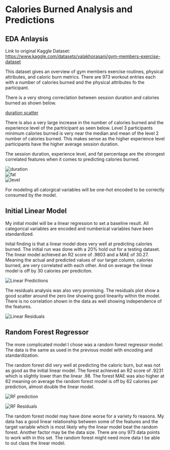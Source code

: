 # Calories Burned Analysis and Predictions

## EDA Anlaysis
Link to original Kaggle Dataset: https://www.kaggle.com/datasets/valakhorasani/gym-members-exercise-dataset

This dataset gives an overview of gym members exercise routines, physical attributes, and caloric burn metrics. There are 973 workout entries each with a number of calories burned and the physical attributes fo the participant.

There is a very strong correclation between session duration and calories burned as shown below.

[duration scatter](images/calsBurned_vs_sessionDuration_scat.pdf)<br>

There is also a very large increase in the number of calories burned and the experience level of the partricipant as seen below. Level 3 participants minimum calories burned is very near the median and mean of the level 2 number of calories burned. This makes sense as the higher experience level participants have the higher average session duration. 

The session duration, experience level, and fat percentage are the strongest correlated features when it comes to predicting calories burned. 

![duration](images/duration_vs_cals.png)<br>
![fat](images/fat_vs_cals.png)<br>
![level](images/level_vs_cals.png)<br>

For modeling all catorgical variables will be one-hot encoded to be correctly consumed by the model.

## Initial Linear Model
My initial model will be a linear regression to set a baseline result. All categorical variables are encoded and numberical variables have been standardized.<br>

Inital finding is that a linear model does very well at predicting calories burned. The initial run was done with a 20% hold out for a testing dataset. The linear model achieved an R2 score of .9803 and a MAE of 30.27. Meaning the actual and predicted values of our target column, calories burned, are very correlated with each other. And on average the linear model is off by 30 calories per prediciton. <br>

![Linear Predictions](images/linear_predicitions.png "Linear Predictions")

The residuals analysis was also very promising. The residuals plot show a good scatter around the zero line showing good linearity within the model. There is no correlation shown in the data as well showing independence of the features. <br>

![Linear Residuals](images/linear_residuals.png "Linear Residuals")

## Random Forest Regressor
The more complicated model I chose was a random forest regressor model. The data is the same as used in the previous model with encoding and standardization. 

The random forest did very well at predicting the caloric burn, but was not as good as the initial linear model. The forest achieved an R2 score of .9231 which is slightly lower than the linear .98. The forest MAE was also higher at 62 meaning on average the random forest model is off by 62 calories per prediction, almost double the linear model. 

![RF prediction](images/random_forest_predictions.png "RF Predictions")<br>

![RF Residuals](images/random_forest_residuals.png "RF Residuals")

The random forest model may have done worse for a variety fo reasons. My data has a good linear relationship between some of the features and the target variable which is most likely why the linear model beat the random forest. Another factor may be the data size. There are ony 973 data points to work with in this set. The random forest might need more data t be able to out class the linear model. 